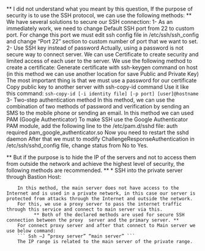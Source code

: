 ** I did not understand what you meant by this question, If the purpose of security is to use the SSH protocol, we can use the following methods: **
We have several solutions to secure our SSH connection:
     1-	As an immediately work, we need to change Default SSH port from 22 to custom port.
	For change this port we must edit ssh config file in /etc/ssh/ssh_config and change “Port 22” section to custom number of port that we want to set.
     2-	Use SSH key instead of password
	Actually, using a password is not secure way to connect server. We can use Certificate to create security and limited access of each user to the server. 
	We use the following method to create a certificate:
	Generate certificate with ssh-keygen command on host (in this method we can use another location for save Public and Private Key) 
		The most important thing is that we must use a password for our certificate
      	Copy public key to another server with ssh-copy-id command 
        	Use it like this command:
		``` ssh-copy-id [-i identity file] [-p port] [user]@hostname ```
     3-	Two-step authentication method
	In this method, we can use the combination of two methods of password and verification by sending an SMS to the mobile phone or sending an email.
	In this method we can used PAM (Google Authenticator)
	To make SSH use the Google Authenticator PAM module, add the following line to the /etc/pam.d/sshd file:
	auth required pam_google_authenticator.so
	Now you need to restart the sshd daemon
	After that we must to modify ChallengeResponseAuthentication in /etc/ssh/sshd_config file, 	change status from No to Yes.	

** But if the purpose is to hide the IP of the servers and not to access them from outside the network and achieve the highest level of security,
	the following methods are recommended. ** 
	* SSH into the private server through Bastion Host:
	
		In this method, the main server does not have access to the Internet and is used in a private network, in this case our server is protected from attacks through the Internet and outside the network.
		For this, we use a proxy server to pass the internet traffic through this service and connect to main server via this.
   			  ** Both of the declared methods are used for secure SSH connection between the proxy 	server and the primary server. **
		For connect proxy server and after that connect to Main server we use below command:
		``` Ssh –J “proxy server” “main server” ```
		The IP range is related to the main server of the private range.

